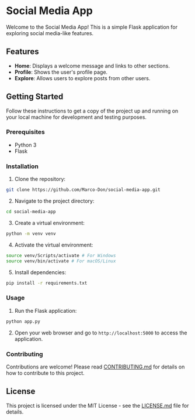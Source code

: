 # Social Media App

Welcome to the Social Media App! This is a simple Flask application for exploring social media-like features.

## Features

- **Home**: Displays a welcome message and links to other sections.
- **Profile**: Shows the user's profile page.
- **Explore**: Allows users to explore posts from other users.

## Getting Started

Follow these instructions to get a copy of the project up and running on your local machine for development and testing purposes.

### Prerequisites

- Python 3
- Flask

### Installation

1. Clone the repository:

```bash
git clone https://github.com/Marco-Don/social-media-app.git
```


2. Navigate to the project directory:

```bash
cd social-media-app
```

3. Create a virtual environment:

```bash
python -m venv venv
```

4. Activate the virtual environment:

```bash
source venv/Scripts/activate # For Windows
source venv/bin/activate # For macOS/Linux
```

5. Install dependencies:

```bash
pip install -r requirements.txt
```

### Usage

1. Run the Flask application:

```bash
python app.py
```

2. Open your web browser and go to `http://localhost:5000` to access the application.

### Contributing

Contributions are welcome! Please read [CONTRIBUTING.md](CONTRIBUTING.md) for details on how to contribute to this project.

## License

This project is licensed under the MIT License - see the [LICENSE.md](LICENSE.md) file for details.
